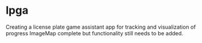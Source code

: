 # lpga
Creating a license plate game assistant app for tracking and visualization of progress
ImageMap complete but functionality still needs to be added. 
